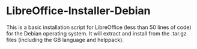 LibreOffice-Installer-Debian
============================

This is a basic installation script for LibreOffice (less than 50 lines of code) for the Debian operating system. It will extract and install from the .tar.gz files (including the GB language and helppack).
